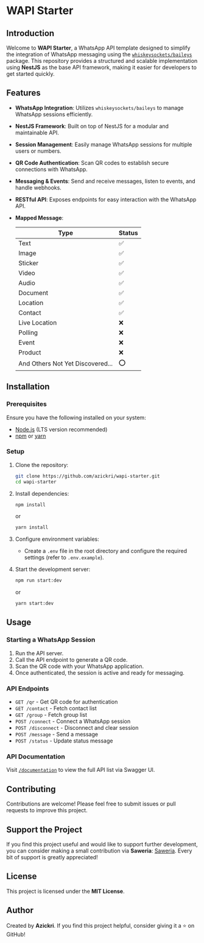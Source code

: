 # WAPI Starter

## Introduction

Welcome to **WAPI Starter**, a WhatsApp API template designed to simplify the integration of WhatsApp messaging using the [`whiskeysockets/baileys`](https://github.com/WhiskeySockets/Baileys) package. This repository provides a structured and scalable implementation using **NestJS** as the base API framework, making it easier for developers to get started quickly.

## Features

- **WhatsApp Integration**: Utilizes `whiskeysockets/baileys` to manage WhatsApp sessions efficiently.
- **NestJS Framework**: Built on top of NestJS for a modular and maintainable API.
- **Session Management**: Easily manage WhatsApp sessions for multiple users or numbers.
- **QR Code Authentication**: Scan QR codes to establish secure connections with WhatsApp.
- **Messaging & Events**: Send and receive messages, listen to events, and handle webhooks.
- **RESTful API**: Exposes endpoints for easy interaction with the WhatsApp API.
- **Mapped Message**:

  | Type                             | Status |
  | -------------------------------- | ------ |
  | Text                             | ✅     |
  | Image                            | ✅     |
  | Sticker                          | ✅     |
  | Video                            | ✅     |
  | Audio                            | ✅     |
  | Document                         | ✅     |
  | Location                         | ✅     |
  | Contact                          | ✅     |
  | Live Location                    | ❌     |
  | Polling                          | ❌     |
  | Event                            | ❌     |
  | Product                          | ❌     |
  | And Others Not Yet Discovered... | ⭕     |

## Installation

### Prerequisites

Ensure you have the following installed on your system:

- [Node.js](https://nodejs.org/) (LTS version recommended)
- [npm](https://www.npmjs.com/) or [yarn](https://yarnpkg.com/)

### Setup

1. Clone the repository:
   ```sh
   git clone https://github.com/azickri/wapi-starter.git
   cd wapi-starter
   ```
2. Install dependencies:
   ```sh
   npm install
   ```
   or
   ```sh
   yarn install
   ```
3. Configure environment variables:

   - Create a `.env` file in the root directory and configure the required settings (refer to `.env.example`).

4. Start the development server:
   ```sh
   npm run start:dev
   ```
   or
   ```sh
   yarn start:dev
   ```

## Usage

### Starting a WhatsApp Session

1. Run the API server.
2. Call the API endpoint to generate a QR code.
3. Scan the QR code with your WhatsApp application.
4. Once authenticated, the session is active and ready for messaging.

### API Endpoints

- `GET /qr` - Get QR code for authentication
- `GET /contact` - Fetch contact list
- `GET /group` - Fetch group list
- `POST /connect` - Connect a WhatsApp session
- `POST /disconnect` - Disconnect and clear session
- `POST /message` - Send a message
- `POST /status` - Update status message

### API Documentation

Visit [`/documentation`](http://localhost:3000/documentation) to view the full API list via Swagger UI.

## Contributing

Contributions are welcome! Please feel free to submit issues or pull requests to improve this project.

## Support the Project

If you find this project useful and would like to support further development, you can consider making a small contribution via **Saweria**: [Saweria](https://saweria.co/azickri). Every bit of support is greatly appreciated!

## License

This project is licensed under the **MIT License**.

## Author

Created by **Azickri**. If you find this project helpful, consider giving it a ⭐ on GitHub!
